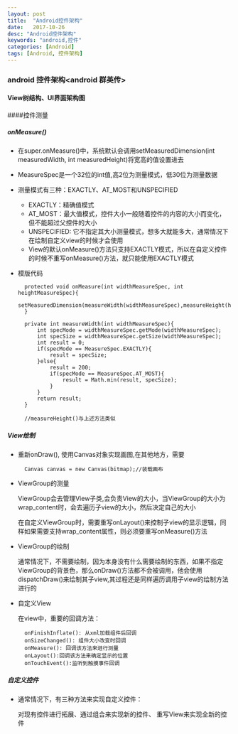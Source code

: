 ```yaml
---
layout: post
title:  "Android控件架构"
date:   2017-10-26
desc: "Android控件架构"
keywords: "android,控件"
categories: [Android]
tags: [Android, 控件架构]
---
```


### android 控件架构<android 群英传>

#### View树结构、UI界面架构图
####控件测量
    
##### onMeasure()
        
* 在super.onMeasure()中，系统默认会调用setMeasuredDimension(int measuredWidth, int measuredHeight)将宽高的值设置进去 
    
* MeasureSpec是一个32位的int值,高2位为测量模式，低30位为测量数据
* 测量模式有三种：EXACTLY、AT_MOST和UNSPECIFIED
    
    * EXACTLY：精确值模式
    * AT_MOST：最大值模式，控件大小一般随着控件的内容的大小而变化，但不能超过父控件的大小
    * UNSPECIFIED: 它不指定其大小测量模式，想多大就能多大，通常情况下在绘制自定义view的时候才会使用
    * View的默认onMeasure()方法只支持EXACTLY模式，所以在自定义控件的时候不重写onMeasure()方法，就只能使用EXACTLY模式
* 模版代码

        
        protected void onMeasure(int widthMeasureSpec, int heightMeasureSpec){
            setMeasuredDimension(measureWidth(widthMeasureSpec),measureHeight(heightMeasureSpec));
        }
        
        private int measureWidth(int widthMeasureSpec){
            int specMode = widthMeasureSpec.getMode(widthMeasureSpec);
            int specSize = widthMeasureSpec.getSize(widthMeasureSpec);
            int result = 0;
            if(specMode == MeasureSpec.EXACTLY){
                result = specSize;
            }else{
                result = 200;
                if(specMode == MeasureSpec.AT_MOST){
                    result = Math.min(result, specSize);
                }
            }
            return result;
        }
        
        //measureHeight()与上述方法类似

##### View绘制

* 重新onDraw(), 使用Canvas对象实现画图,在其他地方，需要
    
        Canvas canvas = new Canvas(bitmap);//装载画布

* ViewGroup的测量

    ViewGroup会去管理View子类,会负责View的大小，当ViewGroup的大小为wrap_content时，会去遍历子view的大小，然后决定自己的大小
    
    在自定义ViewGroup时，需要重写onLayout()来控制子view的显示逻辑，同样如果需要支持wrap_content属性，则必须要重写onMeasure()方法
    
* ViewGroup的绘制

    通常情况下，不需要绘制，因为本身没有什么需要绘制的东西，如果不指定ViewGroup的背景色，那么onDraw()方法都不会被调用，他会使用dispatchDraw()来绘制其子view,其过程还是同样遍历调用子view的绘制方法进行的
    
* 自定义View

    在view中，重要的回调方法：
    
        onFinishInflate(): 从xml加载组件后回调
        onSizeChanged(): 组件大小改变时回调
        onMeasure(): 回调该方法来进行测量
        onLayout():回调该方法来确定显示的位置
        onTouchEvent():监听到触摸事件回调

 ##### 自定义控件   

* 通常情况下，有三种方法来实现自定义控件：
    
    对现有控件进行拓展、通过组合来实现新的控件、 重写View来实现全新的控件    